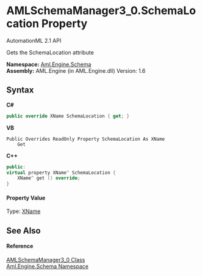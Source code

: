 # AMLSchemaManager3_0.SchemaLocation Property 
AutomationML 2.1 API 

Gets the SchemaLocation attribute

**Namespace:**&nbsp;<a href="N_Aml_Engine_Schema">Aml.Engine.Schema</a><br />**Assembly:**&nbsp;AML.Engine (in AML.Engine.dll) Version: 1.6

## Syntax

**C#**<br />
``` C#
public override XName SchemaLocation { get; }
```

**VB**<br />
``` VB
Public Overrides ReadOnly Property SchemaLocation As XName
	Get
```

**C++**<br />
``` C++
public:
virtual property XName^ SchemaLocation {
	XName^ get () override;
}
```


#### Property Value
Type: <a href="https://docs.microsoft.com/dotnet/api/system.xml.linq.xname" target="_parent" rel="noopener noreferrer">XName</a>

## See Also


#### Reference
<a href="T_Aml_Engine_Schema_AMLSchemaManager3_0">AMLSchemaManager3_0 Class</a><br /><a href="N_Aml_Engine_Schema">Aml.Engine.Schema Namespace</a><br />